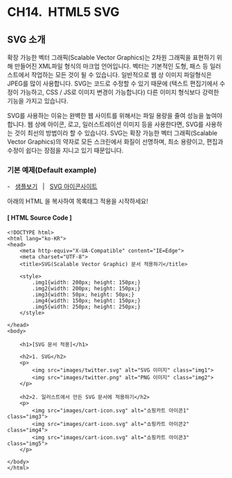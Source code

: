 # CH14.  HTML5 SVG

##   

## SVG 소개

  

확장 가능한 벡터 그래픽(Scalable Vector Graphics)는 2차원 그래픽을 표현하기 위해 만들어진 XML파일 형식의 마크업 언어입니다. 벡터는 기본적인 도형, 패스 등 일러스트에서 작업하는 모든 것이 될 수 있습니다. 일반적으로 웹 상 이미지 파일형식은 JPEG를 많이 사용합니다. SVG는 코드로 수정할 수 있기 때문에 (텍스트 편집기에서 수정이 가능하고, CSS / JS로 이미지 변경이 가능합니다) 다른 이미지 형식보다 강력한 기능을 가지고 있습니다.

  

SVG를 사용하는 이유는 완벽한 웹 사이트를 위해서는 파일 용량을 줄여 성능을 높여야 합니다. 웹 상에 아이콘, 로고, 일러스트레이션 이미지 등을 사용한다면, SVG를 사용하는 것이 최선의 방법이라 할 수 있습니다. SVG는 확장 가능한 벡터 그래픽(Scalable Vector Graphics)의 약자로 모든 스크린에서 화질이 선명하며, 최소 용량이고, 편집과 수정이 쉽다는 장점을 지니고 있기 때문입니다.

  

  

### 기본 예제(Default example)  
\-   [샘플보기](http://wdschools.co.kr/gate/classroom/chapter1-html5/page/sample/html5-test5.html)   |   [SVG 아이콘사이트](https://iconmonstr.com/)

아래의 HTML 을 복사하여 목록태그 적용을 시작하세요!

  

#### \[ HTML Source Code \]

```
<!DOCTYPE html>
<html lang="ko-KR">
<head>
	<meta http-equiv="X-UA-Compatible" content="IE=Edge">
	<meta charset="UTF-8">
	<title>SVG(Scalable Vector Graphic) 문서 적용하기</title>

	<style>		
		.img1{width: 200px; height: 150px;}
		.img2{width: 200px; height: 150px;}
		.img3{width: 50px; height: 50px;}
		.img4{width: 150px; height: 150px;}
		.img5{width: 250px; height: 250px;}
	</style>

</head>
<body>

	<h1>[SVG 문서 적용]</h1>

	<h2>1. SVG</h2>
	<p>
		<img src="images/twitter.svg" alt="SVG 이미지" class="img1"> 
		<img src="images/twitter.png" alt="PNG 이미지" class="img2">
	</p>

	<h2>2. 일러스트에서 만든 SVG 문서에 적용하기</h2>
	<p>
		<img src="images/cart-icon.svg" alt="쇼핑카트 아이콘1" class="img3">
		<img src="images/cart-icon.svg" alt="쇼핑카트 아이콘2" class="img4">
		<img src="images/cart-icon.svg" alt="쇼핑카트 아이콘3" class="img5">
	</p>
	
</body>
</html>
```